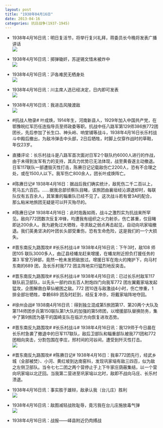 ```yaml
---
layout: post
title: "1938年04月16日"
date: 2013-04-16
categories: 抗日战争(1937-1945)
---
```


<meta name="referrer" content="no-referrer" />

- 1938年4月16日讯：明日复活节，将举行复兴礼拜，蒋委员长今晚将发表广播讲话 <br/><img src="https://ww4.sinaimg.cn/large/aca367d8jw1e3ruxt6d1cj20hp09pac3.jpg" />

- 1938年4月16日讯：掷弹锄奸，苏逆锡文惜未被炸中 <br/><img src="https://ww3.sinaimg.cn/large/aca367d8jw1e3rt788n4cj20fu04zaax.jpg" />

- 1938年4月16日讯：沪各难民无栖身处 <br/><img src="https://ww1.sinaimg.cn/large/aca367d8jw1e3rrgz85ijj209q04t0t3.jpg" />

- 1938年4月16日讯：川主席人选已经决定，日内即可发表 <br/><img src="https://ww3.sinaimg.cn/large/aca367d8jw1e3rpqe0hjfj20bm09wjsk.jpg" />

- 1938年4月16日讯：我进击风陵渡敌 <br/><img src="https://ww3.sinaimg.cn/large/aca367d8jw1e3rnzxyswkj20fr0famzt.jpg" />

- #抗战人物录# 叶成焕，1914年生，河南新县人，1929年加入中国共产党，在鄂豫皖红军历任连指导员至师政委等职。抗战中任八路军第129师386旅772团团长，先后参加了长生口、神头岭、响堂铺等战斗，1938年4月16日长乐村战斗中殿后撤出，为敌冷弹击中头部，2日后牺牲，时脚上仅穿作战时的草鞋，年仅23岁。 

- 直播评论：长乐村战斗是八路军首次面对日军2个联队约6000人进行的作战，由于未得到友军有力的支持，其兵力优势已无法体现，战至黄昏遂主动撤退。日军117联队一部遭毁灭性打击，陈赓日记记载敌伤亡2200人，恐有不合理之处，或在1500人以下。我军伤亡800余人，团长叶成焕阵亡。 

- #陈赓日记# 1938年4月16日：据战后我们确实统计，敌死伤二千二百以上，死马五六百匹。……据我总部侦察队目睹，该旅团由襄垣经沁源退却时，每联队仅有五百余人，其笨重的辎重队已经不见了。这次战斗若有曾3A的配合，那么粘米地旅团无疑是可以歼灭殆尽的。 

- #陈赓日记# 1938年4月16日：此时炮轰如雨，战斗之激烈实为抗战来所罕见。敌向772团数次反复冲锋，均遭我有组织之火力射杀，伤亡甚重，仅目睹即达200余人。我为避免过大牺牲，寻求敌之弱点再击起见，自动向巩家垴撤退。我们英勇坚决的叶团长头部受重伤，恐有生命危险，这是我们的一个大损失。 

- #晋东南反九路围攻# #长乐村战斗# 1938年4月16日讯：下午3时，敌108 师团105 联队3000多人，由辽县经幡龙赶来增援，在幡龙附近担负打援任务的第3 军曾万钟部，竟然一枪未发把敌放过。增援日军在炮火的掩护下，向马村东南的689 团，及长乐村我772 团主阵地实行猛烈地反突击。 

- #晋东南反九路围攻# #长乐村战斗# 1938年4月16日讯：已过长乐村敌军117联队前卫部队，以先头一部约四五百人附炮四门向我军772 团左翼戴家垴发起猛攻，企图解救白草仙被困之敌。772 团10连与敌激战4小时，伤亡惨重，1 排全部壮牺牲，幸赖689 团及时赶到，经反复冲杀，将戴家垴阵地夺回。 

- #徐州会战# 1938南4月16日讯：得到独立混成第5旅团第17、第20两个大队及第114师团步兵第150联队第1大队的加强的第5师团，以增援部队替换防务，集中了第9旅团为基干的国崎支队在临沂方向恢复进攻态势。 

- #晋东南反九路围攻# #长乐村战斗# 1938年4月16日讯：我129师于今日晨在长乐村急袭了撤退中的日军117联队，敌后卫部队和辎重部队被我771团和772团相向突击，分割包围在李庄，邢村间的河谷间，遭受到歼灭性打击。 <br/><img src="https://ww4.sinaimg.cn/large/aca367d8jw1e3r4x9ctldj.jpg" />

- #晋东南反九路围攻# #陈赓日记# 1938年4月16日：我率772团先行，经武乡城（全部被焚）、小河、黄红坡到达南窑科，发现巩家垴有敌三四百，似为敌之左侧卫部队。当令七七二团之两个营停止于上下牛家庄荫蔽集结，以一个营向巩家垴以北迂回。当我第二营进至巩家垴以北时，敌即不战向马庄、长乐村溃退。 

- 1938年4月16日讯：事实胜于雄辩，敌承认我（台儿庄）胜利 <br/><img src="https://ww4.sinaimg.cn/large/aca367d8jw1e3r36viiqhj.jpg" />

- 1938年4月16日讯：敌图减轻战败耻辱，竟污我在台儿庄施放毒气弹 <br/><img src="https://ww4.sinaimg.cn/large/aca367d8jw1e3r2wr4nqsj.jpg" />

- 1938年4月16日讯：战报——峄县附近仍肉搏战 

